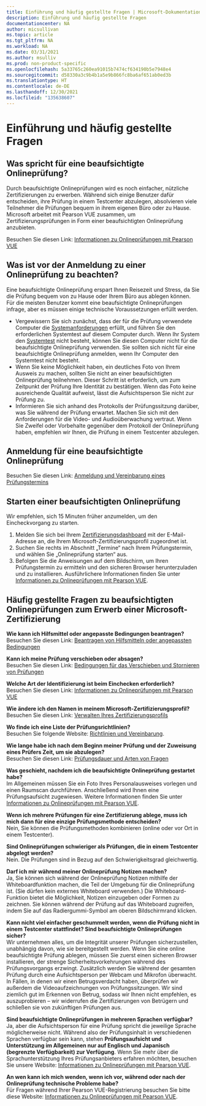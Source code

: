 ```yaml
---
title: Einführung und häufig gestellte Fragen | Microsoft-Dokumentation
description: Einführung und häufig gestellte Fragen
documentationcenter: NA
author: micsullivan
ms.topic: article
ms.tgt_pltfrm: NA
ms.workload: NA
ms.date: 03/31/2021
ms.author: msulliv
ms.prod: non-product-specific
ms.openlocfilehash: 5a33765c260ea91015b7474cf634190b5e7948e4
ms.sourcegitcommit: d58330a3c9b4b1a5e9b866fc8ba6af651ab0ed3b
ms.translationtype: HT
ms.contentlocale: de-DE
ms.lasthandoff: 12/30/2021
ms.locfileid: "135638607"
---
```

# <a name="introduction-and-faqs"></a>Einführung und häufig gestellte Fragen

## <a name="why-take-an-online-proctored-exam"></a>Was spricht für eine beaufsichtigte Onlineprüfung?

Durch beaufsichtigte Onlineprüfungen wird es noch einfacher, nützliche Zertifizierungen zu erwerben. Während sich einige Benutzer dafür entscheiden, ihre Prüfung in einem Testcenter abzulegen, absolvieren viele Teilnehmer die Prüfungen bequem in ihrem eigenen Büro oder zu Hause. Microsoft arbeitet mit Pearson VUE zusammen, um Zertifizierungsprüfungen in Form einer beaufsichtigten Onlineprüfung anzubieten.

Besuchen Sie diesen Link: [Informationen zu Onlineprüfungen mit Pearson VUE](/learn/certifications/online-exams)

## <a name="what-to-check-before-registering-for-an-online-proctored-exam"></a>Was ist vor der Anmeldung zu einer Onlineprüfung zu beachten?

Eine beaufsichtigte Onlineprüfung erspart Ihnen Reisezeit und Stress, da Sie die Prüfung bequem von zu Hause oder Ihrem Büro aus ablegen können. Für die meisten Benutzer kommt eine beaufsichtigte Onlineprüfungen infrage, aber es müssen einige technische Voraussetzungen erfüllt werden.

- Vergewissern Sie sich zunächst, dass der für die Prüfung verwendete Computer die [Systemanforderungen](/learn/certifications/online-exams-psi#minimum-system-requirements) erfüllt, und führen Sie den erforderlichen Systemtest auf diesem Computer durch. Wenn Ihr System den [Systemtest](/learn/certifications/online-exams-psi#run-a-system-check) nicht besteht, können Sie diesen Computer nicht für die beaufsichtigte Onlineprüfung verwenden. Sie sollten sich nicht für eine beaufsichtigte Onlineprüfung anmelden, wenn Ihr Computer den Systemtest nicht besteht.
- Wenn Sie keine Möglichkeit haben, ein deutliches Foto von Ihrem Ausweis zu machen, sollten Sie nicht an einer beaufsichtigten Onlineprüfung teilnehmen. Dieser Schritt ist erforderlich, um zum Zeitpunkt der Prüfung Ihre Identität zu bestätigen. Wenn das Foto keine ausreichende Qualität aufweist, lässt die Aufsichtsperson Sie nicht zur Prüfung zu.
- Informieren Sie sich anhand des Protokolls der Prüfungssitzung darüber, was Sie während der Prüfung erwartet. Machen Sie sich mit den Anforderungen für die Video- und Audioüberwachung vertraut. Wenn Sie Zweifel oder Vorbehalte gegenüber dem Protokoll der Onlineprüfung haben, empfehlen wir Ihnen, die Prüfung in einem Testcenter abzulegen.

## <a name="how-to-register-an-online-proctored-exam"></a>Anmeldung für eine beaufsichtigte Onlineprüfung

Besuchen Sie diesen Link: [Anmeldung und Vereinbarung eines Prüfungstermins](/learn/certifications/register-schedule-exam)

## <a name="how-to-start-an-online-proctored-exam"></a>Starten einer beaufsichtigten Onlineprüfung

Wir empfehlen, sich 15 Minuten früher anzumelden, um den Eincheckvorgang zu starten.

1. Melden Sie sich bei Ihrem [Zertifizierungsdashboard](https://aka.ms/certdashboard) mit der E-Mail-Adresse an, die Ihrem Microsoft-Zertifizierungsprofil zugeordnet ist.
2. Suchen Sie rechts im Abschnitt „Termine“ nach Ihrem Prüfungstermin, und wählen Sie „Onlineprüfung starten“ aus.
3. Befolgen Sie die Anweisungen auf dem Bildschirm, um Ihren Prüfungstermin zu ermitteln und den sicheren Browser herunterzuladen und zu installieren. Ausführlichere Informationen finden Sie unter [Informationen zu Onlineprüfungen mit Pearson VUE](/learn/certifications/online-exams).

## <a name="frequently-asked-questions-about-online-proctored-exams-for-microsoft-certification"></a>Häufig gestellte Fragen zu beaufsichtigten Onlineprüfungen zum Erwerb einer Microsoft-Zertifizierung

**Wie kann ich Hilfsmittel oder angepasste Bedingungen beantragen?**
<br>Besuchen Sie diesen Link: [Beantragen von Hilfsmitteln oder angepassten Bedingungen](/learn/certifications/request-accommodations)

**Kann ich meine Prüfung verschieben oder absagen?**
<br>Besuchen Sie diesen Link: [Bedingungen für das Verschieben und Stornieren von Prüfungen](/learn/certifications/exam-reschedule-and-cancellation-policy)

**Welche Art der Identifizierung ist beim Einchecken erforderlich?**
<br>Besuchen Sie diesen Link: [Informationen zu Onlineprüfungen mit Pearson VUE](/learn/certifications/online-exams)

**Wie ändere ich den Namen in meinem Microsoft-Zertifizierungsprofil?**
<br>Besuchen Sie diesen Link: [Verwalten Ihres Zertifizierungsprofils](/learn/certifications/manage-certification-profile)

**Wo finde ich eine Liste der Prüfungsrichtlinien?**
<br>Besuchen Sie folgende Website: [Richtlinien und Vereinbarung](/learn/certifications/certification-exam-policies).

**Wie lange habe ich nach dem Beginn meiner Prüfung und der Zuweisung eines Prüfers Zeit, um sie abzulegen?**
<br>Besuchen Sie diesen Link: [Prüfungsdauer und Arten von Fragen](/learn/certifications/exam-duration-question-types)

**Was geschieht, nachdem ich die beaufsichtigte Onlineprüfung gestartet habe?**
<br>Im Allgemeinen müssen Sie ein Foto Ihres Personalausweises vorlegen und einen Raumscan durchführen. Anschließend wird Ihnen eine Prüfungsaufsicht zugewiesen. Weitere Informationen finden Sie unter [Informationen zu Onlineprüfungen mit Pearson VUE](/learn/certifications/online-exams).

**Wenn ich mehrere Prüfungen für eine Zertifizierung ablege, muss ich mich dann für eine einzige Prüfungsmethode entscheiden?**
<br>Nein, Sie können die Prüfungsmethoden kombinieren (online oder vor Ort in einem Testcenter).

**Sind Onlineprüfungen schwieriger als Prüfungen, die in einem Testcenter abgelegt werden?**
<br>Nein. Die Prüfungen sind in Bezug auf den Schwierigkeitsgrad gleichwertig.

**Darf ich mir während meiner Onlineprüfung Notizen machen?**
<br>Ja, Sie können sich während der Onlineprüfung Notizen mithilfe der Whiteboardfunktion machen, die Teil der Umgebung für die Onlineprüfung ist. (Sie dürfen kein externes Whiteboard verwenden.) Die Whiteboard-Funktion bietet die Möglichkeit, Notizen einzugeben oder Formen zu zeichnen. Sie können während der Prüfung auf das Whiteboard zugreifen, indem Sie auf das Radiergummi-Symbol am oberen Bildschirmrand klicken.

**Kann nicht viel einfacher geschummelt werden, wenn die Prüfung nicht in einem Testcenter stattfindet? Sind beaufsichtigte Onlineprüfungen sicher?**
<br>Wir unternehmen alles, um die Integrität unserer Prüfungen sicherzustellen, unabhängig davon, wie sie bereitgestellt werden. Wenn Sie eine online beaufsichtigte Prüfung ablegen, müssen Sie zuerst einen sicheren Browser installieren, der strenge Sicherheitsvorkehrungen während des Prüfungsvorgangs erzwingt. Zusätzlich werden Sie während der gesamten Prüfung durch eine Aufsichtsperson per Webcam und Mikrofon überwacht. In Fällen, in denen wir einen Betrugsverdacht haben, überprüfen wir außerdem die Videoaufzeichnungen von Prüfungssitzungen. Wir sind ziemlich gut im Erkennen von Betrug, sodass wir Ihnen nicht empfehlen, es auszuprobieren – wir widerrufen die Zertifizierungen von Betrügern und schließen sie von zukünftigen Prüfungen aus.

**Sind beaufsichtigte Onlineprüfungen in mehreren Sprachen verfügbar?**
<br>Ja, aber die Aufsichtsperson für eine Prüfung spricht die jeweilige Sprache möglicherweise nicht. Während also der Prüfungsinhalt in verschiedenen Sprachen verfügbar sein kann, stehen **Prüfungsaufsicht und Unterstützung im Allgemeinen nur auf Englisch und Japanisch (begrenzte Verfügbarkeit) zur Verfügung**. Wenn Sie mehr über die Sprachunterstützung Ihres Prüfungsanbieters erfahren möchten, besuchen Sie unsere Website: [Informationen zu Onlineprüfungen mit Pearson VUE](/learn/certifications/online-exams).

**An wen kann ich mich wenden, wenn ich vor, während oder nach der Onlineprüfung technische Probleme habe?**
<br>Für Fragen während Ihrer Pearson VUE-Registrierung besuchen Sie bitte diese Website: [Informationen zu Onlineprüfungen mit Pearson VUE](/learn/certifications/online-exams).